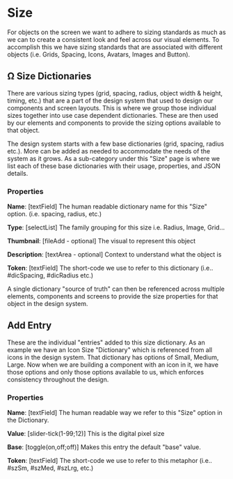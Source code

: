 # Size

For objects on the screen we want to adhere to sizing standards as much as we can to create a consistent look and feel across our visual elements. To accomplish this we have sizing standards that are associated with different objects \(i.e. Grids, Spacing, Icons, Avatars, Images and Button\).

## Ω Size Dictionaries

There are various sizing types \(grid, spacing, radius, object width & height, timing, etc.\) that are a part of the design system that used to design our components and screen layouts. This is where we group those individual sizes together into use case dependent dictionaries. These are then used by our elements and components to provide the sizing options available to that object.

The design system starts with a few base dictionaries \(grid, spacing, radius etc.\). More can be added as needed to accommodate the needs of the system as it grows. As a sub-category under this "Size" page is where we list each of these base dictionaries with their usage, properties, and JSON details.

### Properties

**Name**: \[textField\] The human readable dictionary name for this "Size" option. \(i.e. spacing, radius, etc.\)

**Type**: \[selectList\] The family grouping for this size i.e. Radius, Image, Grid…

**Thumbnail**: \[fileAdd - optional\] The visual to represent this object

**Description**: \[textArea - optional\] Context to understand what the object is

**Token**: \[textField\] The short-code we use to refer to this dictionary \(i.e.. \#dicSpacing, \#dicRadius etc.\)

A single dictionary "source of truth" can then be referenced across multiple elements, components and screens to provide the size properties for that object in the design system.

## Add Entry

These are the individual "entries" added to this size dictionary. As an example we have an Icon Size "Dictionary" which is referenced from all icons in the design system. That dictionary has options of Small, Medium, Large. Now when we are building a component with an icon in it, we have those options and only those options available to us, which enforces consistency throughout the design.

### Properties

**Name**: \[textField\] The human readable way we refer to this "Size" option in the Dictionary.

**Value**: \[slider-tick\(1-99;12\)\] This is the digital pixel size

**Base**: \[toggle\(on,off;off\)\] Makes this entry the default "base" value.

**Token**: \[textField\] The short-code we use to refer to this metaphor \(i.e.. \#szSm, \#szMed, \#szLrg, etc.\)

